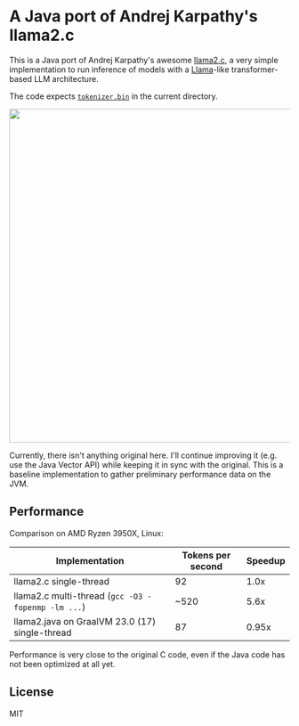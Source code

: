 # A Java port of Andrej Karpathy's llama2.c

This is a Java port of Andrej Karpathy's awesome [llama2.c](https://github.com/karpathy/llama2.c), a very simple implementation
to run inference of models with a [Llama](https://arxiv.org/pdf/2302.13971.pdf)-like transformer-based LLM architecture.

The code expects [`tokenizer.bin`](https://github.com/karpathy/llama2.c/raw/master/tokenizer.bin) in the current directory.

<p align="center">
  <img width="600" src="https://github.com/mukel/llama2.java/assets/1896283/f3e1ea49-b88f-4893-9656-e09057dc4281">  
</p>

Currently, there isn't anything original here. I'll continue improving it (e.g. use the Java Vector API) while
keeping it in sync with the original. This is a baseline implementation to gather preliminary performance data on the JVM.

## Performance

Comparison on AMD Ryzen 3950X, Linux:

| Implementation | Tokens per second | Speedup |
| -------------- | ----------------- | ------- |
| llama2.c single-thread | 92 | 1.0x |
| llama2.c multi-thread (`gcc -O3 -fopenmp -lm ...`) | ~520 | 5.6x |
| llama2.java on GraalVM 23.0 (17) single-thread | 87 | 0.95x |

Performance is very close to the original C code, even if the Java code has not been optimized at all yet.

## License

MIT
